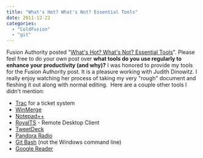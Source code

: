 ```yaml
---
title: "What's Hot? What's Not? Essential Tools"
date: 2011-12-22
categories: 
  - "ColdFusion"
  - "git"
---
```


Fusion Authority posted "[What's Hot? What's Not? Essential Tools](http://www.fusionauthority.com/community/4831-whats-hot-whats-not-essential-tools.cfm)". Please feel free to do your own post over **what tools do you use regularly to enhance your productivity (and why)?** I was honored to provide my tools for the Fusion Authority post. It is a pleasure working with Judith Dinowitz. I really enjoy watching her process of taking my very "rough" document and fleshing it out along with normal editing.  Here are a couple other tools I didn't mention:

- [Trac](http://trac.edgewall.org) for a ticket system
- [WinMerge](http://winmerge.org/)
- [Notepad++](http://notepad-plus-plus.org)
- [RoyalTS](http://www.code4ward.com/) \- Remote Desktop Client
- [TweetDeck](http://www.tweetdeck.com/)
- [Pandora Radio](http://www.pandora.com)
- [Git Bash](http://ruby.about.com/od/git/ss/git1_5.htm) (not the Windows command line)
- [Google Reader](http://www.google.com/reader)
